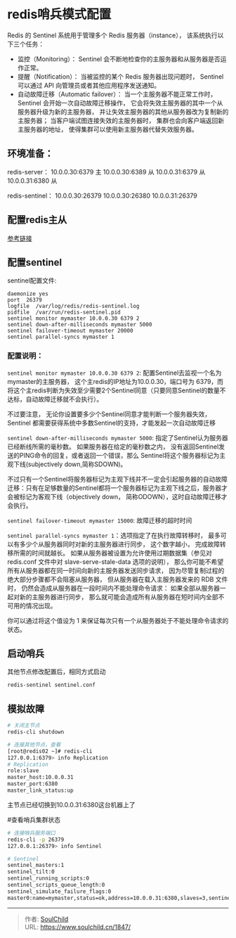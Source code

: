 # redis哨兵模式配置

<!--more-->
Redis 的 Sentinel 系统用于管理多个 Redis 服务器（instance）， 该系统执行以下三个任务：

- 监控（Monitoring）： Sentinel 会不断地检查你的主服务器和从服务器是否运作正常。
- 提醒（Notification）： 当被监控的某个 Redis 服务器出现问题时， Sentinel 可以通过 API 向管理员或者其他应用程序发送通知。
- 自动故障迁移（Automatic failover）： 当一个主服务器不能正常工作时， Sentinel 会开始一次自动故障迁移操作， 它会将失效主服务器的其中一个从服务器升级为新的主服务器， 并让失效主服务器的其他从服务器改为复制新的主服务器； 当客户端试图连接失效的主服务器时， 集群也会向客户端返回新主服务器的地址， 使得集群可以使用新主服务器代替失效服务器。

## 环境准备：
redis-server：
10.0.0.30:6379  主
10.0.0.30:6389  从
10.0.0.31:6379  从
10.0.0.31:6380  从

redis-sentinel：
10.0.0.30:26379
10.0.0.30:26380
10.0.0.31:26379

## 配置redis主从
[参考链接](https://soulchild.cn/1845.html)

## 配置sentinel
sentinel配置文件:
```
daemonize yes
port  26379
logfile  /var/log/redis/redis-sentinel.log
pidfile  /var/run/redis-sentinel.pid
sentinel monitor mymaster 10.0.0.30 6379 2
sentinel down-after-milliseconds mymaster 5000  
sentinel failover-timeout mymaster 20000
sentinel parallel-syncs mymaster 1
```

### 配置说明：
`sentinel monitor mymaster 10.0.0.30 6379 2`:
配置Sentinel去监视一个名为mymaster的主服务器， 这个主redis的IP地址为10.0.0.30，端口号为 6379，而将这个主redis判断为失效至少需要2个Sentinel同意（只要同意Sentinel的数量不达标，自动故障迁移就不会执行）。

不过要注意， 无论你设置要多少个Sentinel同意才能判断一个服务器失效，Sentinel 都需要获得系统中多数Sentinel的支持，才能发起一次自动故障迁移

`sentinel down-after-milliseconds mymaster 5000`: 指定了Sentinel认为服务器已经断线所需的毫秒数。
如果服务器在给定的毫秒数之内， 没有返回Sentinel发送的PING命令的回复，或者返回一个错误，那么 Sentinel将这个服务器标记为主观下线(subjectively down,简称SDOWN)。

不过只有一个Sentinel将服务器标记为主观下线并不一定会引起服务器的自动故障迁移：只有在足够数量的Sentinel都将一个服务器标记为主观下线之后，服务器才会被标记为客观下线（objectively down， 简称ODOWN），这时自动故障迁移才会执行。

`sentinel failover-timeout mymaster 15000`: 故障迁移的超时时间

`sentinel parallel-syncs mymaster 1`：选项指定了在执行故障转移时， 最多可以有多少个从服务器同时对新的主服务器进行同步， 这个数字越小， 完成故障转移所需的时间就越长。
如果从服务器被设置为允许使用过期数据集（参见对 redis.conf 文件中对 slave-serve-stale-data 选项的说明）， 那么你可能不希望所有从服务器都在同一时间向新的主服务器发送同步请求， 因为尽管复制过程的绝大部分步骤都不会阻塞从服务器， 但从服务器在载入主服务器发来的 RDB 文件时， 仍然会造成从服务器在一段时间内不能处理命令请求： 如果全部从服务器一起对新的主服务器进行同步， 那么就可能会造成所有从服务器在短时间内全部不可用的情况出现。

你可以通过将这个值设为 1 来保证每次只有一个从服务器处于不能处理命令请求的状态。


## 启动哨兵
其他节点修改配置后，相同方式启动
```bash
redis-sentinel sentinel.conf
```

## 模拟故障
```bash
# 关闭主节点
redis-cli shutdown

# 连接其他节点，查看
[root@redis02 ~]# redis-cli
127.0.0.1:6379> info Replication
# Replication
role:slave
master_host:10.0.0.31
master_port:6380
master_link_status:up
```
主节点已经切换到10.0.0.31:6380这台机器上了

#查看哨兵集群状态
```bash
# 连接哨兵服务端口
redis-cli -p 26379
127.0.0.1:26379> info Sentinel

# Sentinel
sentinel_masters:1
sentinel_tilt:0
sentinel_running_scripts:0
sentinel_scripts_queue_length:0
sentinel_simulate_failure_flags:0
master0:name=mymaster,status=ok,address=10.0.0.31:6380,slaves=3,sentinels=4
```





---

> 作者: [SoulChild](https://www.soulchild.cn)  
> URL: https://www.soulchild.cn/1847/  

